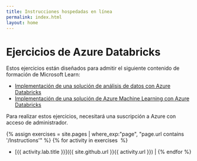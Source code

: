 ```yaml
---
title: Instrucciones hospedadas en línea
permalink: index.html
layout: home
---
```


# Ejercicios de Azure Databricks

Estos ejercicios están diseñados para admitir el siguiente contenido de formación de Microsoft Learn:

- [Implementación de una solución de análisis de datos con Azure Databricks](https://learn.microsoft.com/training/paths/data-engineer-azure-databricks/)
- [Implementación de una solución de Azure Machine Learning con Azure Databricks](https://learn.microsoft.com/training/paths/build-operate-machine-learning-solutions-azure-databricks/)

Para realizar estos ejercicios, necesitará una suscripción a Azure con acceso de administrador.

{% assign exercises = site.pages | where_exp:"page", "page.url contains '/Instructions'" %} {% for activity in exercises  %}
- [{{ activity.lab.title }}]({{ site.github.url }}{{ activity.url }}) | {% endfor %}